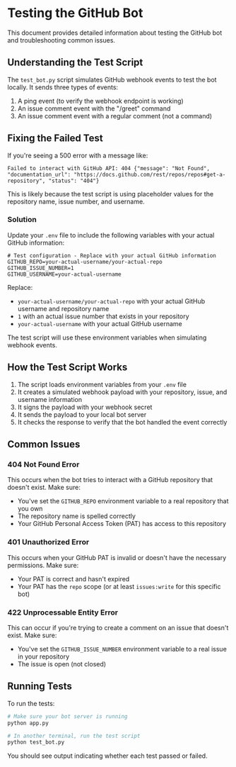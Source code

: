 # Testing the GitHub Bot

This document provides detailed information about testing the GitHub bot and troubleshooting common issues.

## Understanding the Test Script

The `test_bot.py` script simulates GitHub webhook events to test the bot locally. It sends three types of events:

1. A ping event (to verify the webhook endpoint is working)
2. An issue comment event with the "/greet" command
3. An issue comment event with a regular comment (not a command)

## Fixing the Failed Test

If you're seeing a 500 error with a message like:
```
Failed to interact with GitHub API: 404 {"message": "Not Found", "documentation_url": "https://docs.github.com/rest/repos/repos#get-a-repository", "status": "404"}
```

This is likely because the test script is using placeholder values for the repository name, issue number, and username.

### Solution

Update your `.env` file to include the following variables with your actual GitHub information:

```
# Test configuration - Replace with your actual GitHub information
GITHUB_REPO=your-actual-username/your-actual-repo
GITHUB_ISSUE_NUMBER=1
GITHUB_USERNAME=your-actual-username
```

Replace:
- `your-actual-username/your-actual-repo` with your actual GitHub username and repository name
- `1` with an actual issue number that exists in your repository
- `your-actual-username` with your actual GitHub username

The test script will use these environment variables when simulating webhook events.

## How the Test Script Works

1. The script loads environment variables from your `.env` file
2. It creates a simulated webhook payload with your repository, issue, and username information
3. It signs the payload with your webhook secret
4. It sends the payload to your local bot server
5. It checks the response to verify that the bot handled the event correctly

## Common Issues

### 404 Not Found Error

This occurs when the bot tries to interact with a GitHub repository that doesn't exist. Make sure:
- You've set the `GITHUB_REPO` environment variable to a real repository that you own
- The repository name is spelled correctly
- Your GitHub Personal Access Token (PAT) has access to this repository

### 401 Unauthorized Error

This occurs when your GitHub PAT is invalid or doesn't have the necessary permissions. Make sure:
- Your PAT is correct and hasn't expired
- Your PAT has the `repo` scope (or at least `issues:write` for this specific bot)

### 422 Unprocessable Entity Error

This can occur if you're trying to create a comment on an issue that doesn't exist. Make sure:
- You've set the `GITHUB_ISSUE_NUMBER` environment variable to a real issue in your repository
- The issue is open (not closed)

## Running Tests

To run the tests:

```bash
# Make sure your bot server is running
python app.py

# In another terminal, run the test script
python test_bot.py
```

You should see output indicating whether each test passed or failed.
